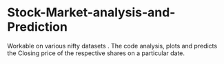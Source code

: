 # Stock-Market-analysis-and-Prediction
Workable on various nifty datasets . The code analysis, plots and predicts the Closing price of the respective shares on a particular date.
